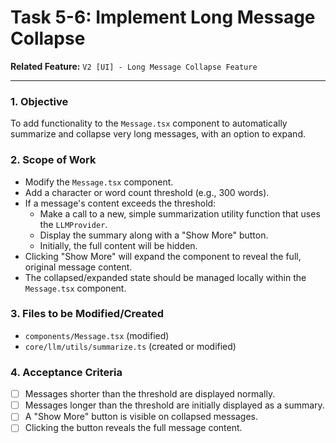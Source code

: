 
# Task 5-6: Implement Long Message Collapse

**Related Feature:** `V2 [UI] - Long Message Collapse Feature`

---

### 1. Objective
To add functionality to the `Message.tsx` component to automatically summarize and collapse very long messages, with an option to expand.

### 2. Scope of Work
- Modify the `Message.tsx` component.
- Add a character or word count threshold (e.g., 300 words).
- If a message's content exceeds the threshold:
  - Make a call to a new, simple summarization utility function that uses the `LLMProvider`.
  - Display the summary along with a "Show More" button.
  - Initially, the full content will be hidden.
- Clicking "Show More" will expand the component to reveal the full, original message content.
- The collapsed/expanded state should be managed locally within the `Message.tsx` component.

### 3. Files to be Modified/Created
- `components/Message.tsx` (modified)
- `core/llm/utils/summarize.ts` (created or modified)

### 4. Acceptance Criteria
- [ ] Messages shorter than the threshold are displayed normally.
- [ ] Messages longer than the threshold are initially displayed as a summary.
- [ ] A "Show More" button is visible on collapsed messages.
- [ ] Clicking the button reveals the full message content.
